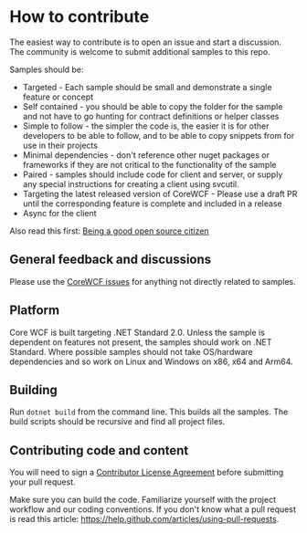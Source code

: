 # How to contribute

The easiest way to contribute is to open an issue and start a discussion. The community is welcome to submit additional samples to this repo.

Samples should be:
* Targeted - Each sample should be small and demonstrate a single feature or concept
* Self contained - you should be able to copy the folder for the sample and not have to go hunting for contract definitions or helper classes
* Simple to follow - the simpler the code is, the easier it is for other developers to be able to follow, and to be able to copy snippets from for use in their projects 
* Minimal dependencies - don't reference other nuget packages or frameworks if they are not critical to the functionality of the sample
* Paired - samples should include code for client and server, or supply any special instructions for creating a client using svcutil.
* Targeting the latest released version of CoreWCF - Please use a draft PR until the corresponding feature is complete and included in a release
* Async for the client

Also read this first: [Being a good open source citizen](https://hackernoon.com/being-a-good-open-source-citizen-9060d0ab9732#.x3hocgw85)

## General feedback and discussions

Please use the [CoreWCF issues](https://github.com/CoreWCF/CoreWCF/issues) for anything not directly related to samples.

## Platform

Core WCF is built targeting .NET Standard 2.0. Unless the sample is dependent on features not present, the samples should work on .NET Standard. Where possible samples should not take OS/hardware dependencies and so work on Linux and Windows on x86, x64 and Arm64.

## Building

Run `dotnet build` from the command line. This builds all the samples. The build scripts should be recursive and find all project files.

## Contributing code and content

You will need to sign a [Contributor License Agreement](https://cla.dotnetfoundation.org/) before submitting your pull request.

Make sure you can build the code. Familiarize yourself with the project workflow and our coding conventions. If you don't know what a pull request is read this article: https://help.github.com/articles/using-pull-requests.

